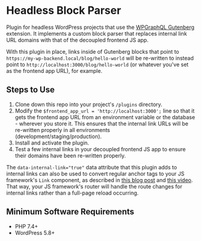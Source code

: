 # Headless Block Parser

Plugin for headless WordPress projects that use the [WPGraphQL Gutenberg](https://github.com/pristas-peter/wp-graphql-gutenberg) extension. It implements a custom block parser that replaces internal link URL domains with that of the decoupled frontend JS app.

With this plugin in place, links inside of Gutenberg blocks that point to `https://my-wp-backend.local/blog/hello-world` will be re-written to instead point to `http://localhost:3000/blog/hello-world` (or whatever you've set as the frontend app URL), for example.

## Steps to Use

1. Clone down this repo into your project's `/plugins` directory.
1. Modify the `$frontend_app_url = 'http://localhost:3000';` line so that it gets the frontend app URL from an environment variable or the database - wherever you store it. This ensures that the internal link URLs will be re-written properly in all environments (development/staging/production).
1. Install and activate the plugin.
1. Test a few internal links in your decoupled frontend JS app to ensure their domains have been re-written properly.

The `data-internal-link="true"` data attribute that this plugin adds to internal links can also be used to convert regular anchor tags to your JS framework's `Link` component, as described in [this blog post](https://developers.wpengine.com/blog/gutenberg-in-headless-wordpress-wpgraphql-gutenberg) and [this video](https://www.youtube.com/watch?v=4Ybro_joKMk&t=610s). That way, your JS framework's router will handle the route changes for internal links rather than a full-page reload occurring.

## Minimum Software Requirements

- PHP 7.4+
- WordPress 5.8+
